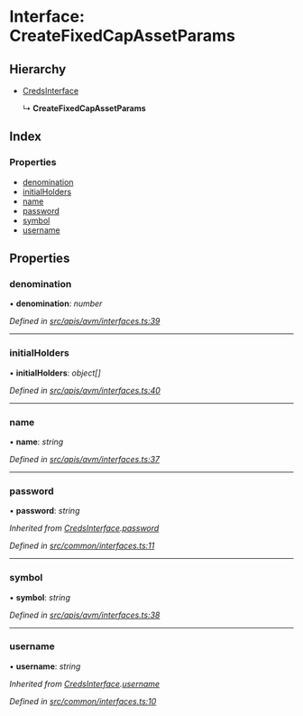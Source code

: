 # Interface: CreateFixedCapAssetParams

## Hierarchy

- [CredsInterface](common_interfaces.credsinterface)

  ↳ **CreateFixedCapAssetParams**

## Index

### Properties

- [denomination](avm_interfaces.createfixedcapassetparams#denomination)
- [initialHolders](avm_interfaces.createfixedcapassetparams#initialholders)
- [name](avm_interfaces.createfixedcapassetparams#name)
- [password](avm_interfaces.createfixedcapassetparams#password)
- [symbol](avm_interfaces.createfixedcapassetparams#symbol)
- [username](avm_interfaces.createfixedcapassetparams#username)

## Properties

### denomination

• **denomination**: _number_

_Defined in [src/apis/avm/interfaces.ts:39](https://github.com/chain4travel/caminojs/blob/3883166/src/apis/avm/interfaces.ts#L39)_

---

### initialHolders

• **initialHolders**: _object[]_

_Defined in [src/apis/avm/interfaces.ts:40](https://github.com/chain4travel/caminojs/blob/3883166/src/apis/avm/interfaces.ts#L40)_

---

### name

• **name**: _string_

_Defined in [src/apis/avm/interfaces.ts:37](https://github.com/chain4travel/caminojs/blob/3883166/src/apis/avm/interfaces.ts#L37)_

---

### password

• **password**: _string_

_Inherited from [CredsInterface](common_interfaces.credsinterface).[password](common_interfaces.credsinterface#password)_

_Defined in [src/common/interfaces.ts:11](https://github.com/chain4travel/caminojs/blob/3883166/src/common/interfaces.ts#L11)_

---

### symbol

• **symbol**: _string_

_Defined in [src/apis/avm/interfaces.ts:38](https://github.com/chain4travel/caminojs/blob/3883166/src/apis/avm/interfaces.ts#L38)_

---

### username

• **username**: _string_

_Inherited from [CredsInterface](common_interfaces.credsinterface).[username](common_interfaces.credsinterface#username)_

_Defined in [src/common/interfaces.ts:10](https://github.com/chain4travel/caminojs/blob/3883166/src/common/interfaces.ts#L10)_
